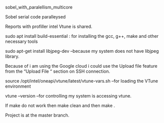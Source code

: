 sobel_with_paralellism_multicore

Sobel serial code paralleysed 

Reports with profiller intel Vtune is shared.

sudo apt install build-essential : for installing the gcc, g++, make and other necessary tools

sudo apt-get install libjpeg-dev –because my system does not have libjpeg library.

Because of i am using the Google cloud i could use the Upload file feature from the “Upload File “ section on SSH connection.

source /opt/intel/oneapi/vtune/latest/vtune-vars.sh –for loading the VTune environment

vtune –version –for controlling my system is accessing vtune.

If make do not work then make clean and then make .

Project is at the master branch.
